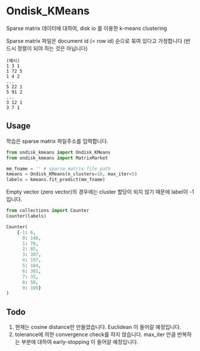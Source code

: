 # Ondisk_KMeans

Sparse matrix 데이터에 대하여, disk io 를 이용한 k-means clustering

Sparse matrix 파일은 document id (= row id) 순으로 묶여 있다고 가정합니다 (반드시 정렬이 되야 하는 것은 아닙니다)

    (예시)
    1 3 1
    1 72 5
    1 4 2
    ...
    5 22 1
    5 91 2
    ...
    3 12 1
    3 7 1

## Usage

학습은 sparse matrix 파일주소를 입력합니다. 

```python
from ondisk_kmeans import Ondisk_KMeans
from ondisk_kmeans import MatrixMarket

mm_fname = '' # sparse matrix file path
kmeans = Ondisk_KMeans(n_clusters=10, max_iter=5)
labels = kmeans.fit_predict(mm_fname)
```

Empty vector (zero vector)의 경우에는 cluster 할당이 되지 않기 때문에 label이 -1 입니다.

```python
from collections import Counter
Counter(labels)

Counter(
    {-1: 6,
      0: 148,
      1: 78,
      2: 85,
      3: 307,
      4: 197,
      5: 184,
      6: 301,
      7: 35,
      8: 50,
      9: 109}
)
```

## Todo

1. 현재는 cosine distance만 만들었습니다. Euclidean 이 들어갈 예정입니다.
1. tolerance에 의한 convergence check를 하지 않습니다. max_iter 만큼 반복하는 부분에 대하여 early-stopping 이 들어갈 예정입니다. 
